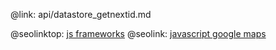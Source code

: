 @link: api/datastore_getnextid.md

@seolinktop: [js frameworks](https://webix.com)
@seolink: [javascript google maps](https://webix.com/widget/maps/)